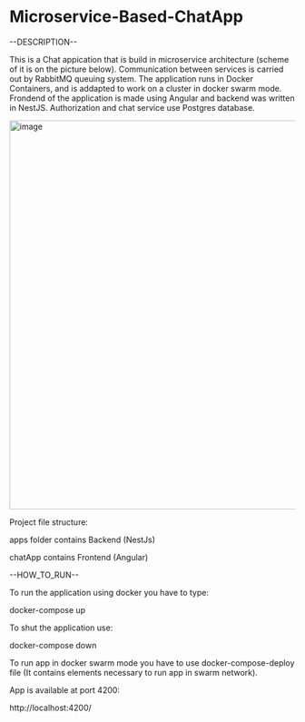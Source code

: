 # Microservice-Based-ChatApp

--DESCRIPTION--

This is a Chat appication that is build in microservice architecture (scheme of it is on the picture below). Communication between services is carried out by RabbitMQ queuing system. 
The application runs in Docker Containers, and is addapted to work on a cluster in docker swarm mode.
Frondend of the application is made using Angular and backend was written in NestJS. Authorization and chat service use Postgres database. 

<img width="685" alt="image" src="https://github.com/PiotrWrbl/Microservice-Based-ChatApp/assets/131017880/c94cc313-304f-4686-bda2-90a678a6eb9c">


Project file structure:

apps folder contains Backend (NestJs)

chatApp contains Frontend (Angular)

--HOW_TO_RUN--

To run the application using docker you have to type:

docker-compose up

To shut the application use:

docker-compose down

To run app in docker swarm mode you have to use docker-compose-deploy file (It contains elements necessary to run app in swarm network). 

App is available at port 4200:

http://localhost:4200/
